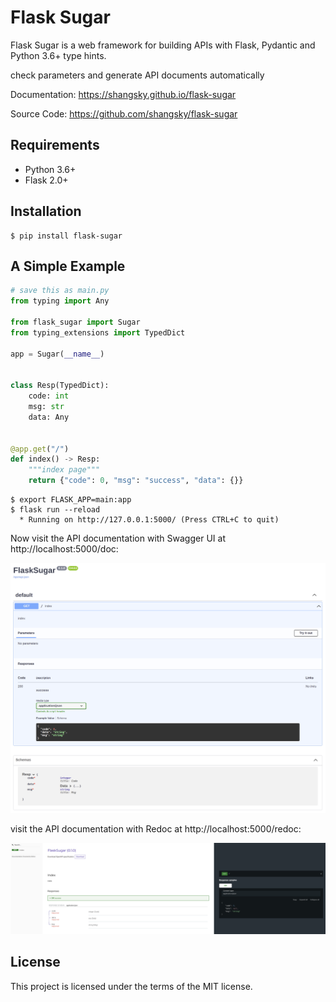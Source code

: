 # Flask Sugar
Flask Sugar is a web framework for building APIs with Flask, Pydantic and Python 3.6+ type hints.

check parameters and generate API documents automatically

Documentation: <https://shangsky.github.io/flask-sugar>

Source Code: <https://github.com/shangsky/flask-sugar>


## Requirements

- Python 3.6+
- Flask 2.0+

## Installation

```shell
$ pip install flask-sugar
```

## A Simple Example

```python
# save this as main.py
from typing import Any

from flask_sugar import Sugar
from typing_extensions import TypedDict

app = Sugar(__name__)


class Resp(TypedDict):
    code: int
    msg: str
    data: Any


@app.get("/")
def index() -> Resp:
    """index page"""
    return {"code": 0, "msg": "success", "data": {}}
```

```shell
$ export FLASK_APP=main:app
$ flask run --reload
  * Running on http://127.0.0.1:5000/ (Press CTRL+C to quit)
```

Now visit the API documentation with Swagger UI at http://localhost:5000/doc:

![](img/swagger-ui.png)

visit the API documentation with Redoc at http://localhost:5000/redoc:

![](img/redoc.png)

## License

This project is licensed under the terms of the MIT license.
